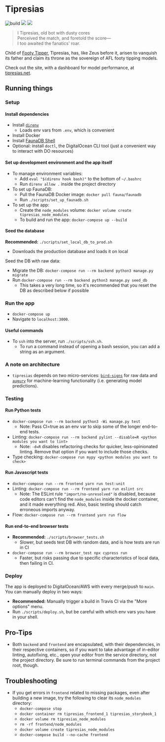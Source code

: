 # Tipresias

![build](https://github.com/tipresias/tipresias/workflows/build/badge.svg)
<a href="https://codeclimate.com/github/tipresias/tipresias/maintainability"><img src="https://api.codeclimate.com/v1/badges/b6a40f7f72b307763b88/maintainability" /></a>
<a href="https://codeclimate.com/github/tipresias/tipresias/test_coverage"><img src="https://api.codeclimate.com/v1/badges/b6a40f7f72b307763b88/test_coverage" /></a>

> I Tipresias, old bot with dusty cores<br>
> Perceived the match, and foretold the score—<br>
> I too awaited the fanatics' roar.<br>

Child of [Footy Tipper](https://github.com/cfranklin11/footy-tipper), Tipresias, has, like Zeus before it, arisen to vanquish its father and claim its throne as the sovereign of AFL footy tipping models.

Check out the site, with a dashboard for model performance, at [tipresias.net](http://www.tipresias.net).

## Running things

### Setup

#### Install dependencies

- Install [`direnv`](https://direnv.net/)
  - Loads env vars from `.env`, which is convenient
- Install Docker
- Install [FaunaDB Shell](https://docs.fauna.com/fauna/current/start/cloud#install)
- Optional: install `doctl`, the DigitalOcean CLI tool (just a convenient way to interact with DO resources)

#### Set up development environment and the app itself

- To manage environment variables:
  - Add `eval "$(direnv hook bash)"` to the bottom of `~/.bashrc`
  - Run `direnv allow .` inside the project directory
- To set up FaunaDB:
  - Pull the FaunaDB Docker image: `docker pull fauna/faunadb`
  - Run `./scripts/set_up_faunadb.sh`
- To set up the app:
  - Create the `node_modules` volume: `docker volume create tipresias_node_modules`
  - To build and run the app: `docker-compose up --build`

#### Seed the database

**Recommended:** `./scripts/set_local_db_to_prod.sh`
  - Downloads the production database and loads it on local

Seed the DB with raw data:
  - Migrate the DB: `docker-compose run --rm backend python3 manage.py migrate`
  - Run `docker-compose run --rm backend python3 manage.py seed_db`
    - This takes a very long time, so it's recommended that you reset the DB as described below if possible

### Run the app

- `docker-compose up`
- Navigate to `localhost:3000`.

#### Useful commands

- To `ssh` into the server, run `./scripts/ssh.sh`.
  - To run a command instead of opening a bash session, you can add a string as an argument.

### A note on architecture

- `tipresias` depends on two micro-services: [`bird-signs`](https://github.com/tipresias/bird-signs) for raw data and [`augury`](https://github.com/tipresias/augury) for machine-learning functionality (i.e. generating model predictions).

### Testing

#### Run Python tests

- `docker-compose run --rm backend python3 -Wi manage.py test`
  - Note: Pass CI=true as an env var to skip some of the longer end-to-end tests.
- Linting: `docker-compose run --rm backend pylint --disable=R <python modules you want to lint>`
  - Note: `-d=R` disables refactoring checks for quicker, less-opinionated linting. Remove that option if you want to include those checks.
- Type checking: `docker-compose run mypy <python modules you want to check>`

#### Run Javascript tests

- `docker-compose run --rm frontend yarn run test:unit`
- Linting: `docker-compose run --rm frontend yarn run eslint src`
  - Note: The ESLint rule `"import/no-unresolved"` is disabled, because code editors can't find the `node_modules` inside the docker container, and it made everything red. Also, basic testing should catch erroneous imports anyway.
- Flow: `docker-compose run --rm frontend yarn run flow`

#### Run end-to-end browser tests

- **Recommended:** `./scripts/browser_tests.sh`
  - Slower, but seeds test DB with random data, and is how tests are run in CI
- `docker-compose run --rm browser_test npx cypress run`
  - Faster, but risks passing due to specific characteristics of local data, then failing in CI.

### Deploy

The app is deployed to DigitalOcean/AWS with every merge/push to `main`. You can manually deploy in two ways:

- **Recommended:** Manually trigger a build in Travis CI via the "More options" menu.
- Run `./scripts/deploy.sh`, but be careful with which env vars you have in your shell.

## Pro-Tips

- Both `backend` and `frontend` are encapsulated, with their dependencies, in their respective containers, so if you want to take advantage of in-editor linting, autofixing, etc., open your editor from the service directory, not the project directory. Be sure to run terminal commands from the project root, though.

## Troubleshooting

- If you get errors in `frontend` related to missing packages, even after building a new image, try the following to clear its `node_modules` directory:
  - `docker-compose stop`
  - `docker container rm tipresias_frontend_1 tipresias_storybook_1`
  - `docker volume rm tipresias_node_modules`
  - `rm -rf frontend/node_modules`
  - `docker volume create tipresias_node_modules`
  - `docker-compose build --no-cache frontend`
